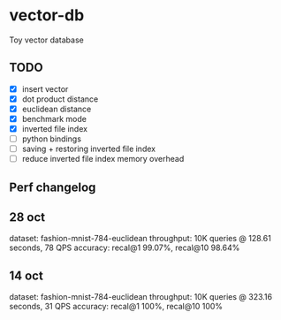 # vector-db

Toy vector database

## TODO

- [x] insert vector
- [x] dot product distance
- [x] euclidean  distance
- [x] benchmark mode
- [x] inverted file index
- [ ] python bindings
- [ ] saving + restoring inverted file index
- [ ] reduce inverted file index memory overhead

## Perf changelog

## 28 oct
dataset: fashion-mnist-784-euclidean
throughput: 10K queries @ 128.61 seconds, 78 QPS
accuracy: recal@1 99.07%, recal@10 98.64%

##  14 oct
dataset: fashion-mnist-784-euclidean
throughput: 10K queries @ 323.16 seconds, 31 QPS
accuracy: recal@1 100%, recal@10 100%
